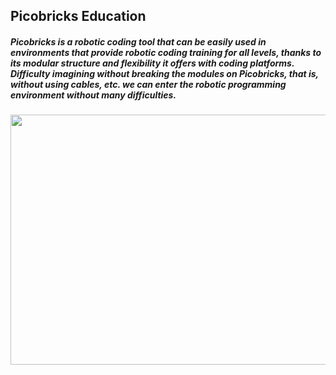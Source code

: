 ## Picobricks Education
##### Picobricks is a robotic coding tool that can be easily used in environments that provide robotic coding training for all levels, thanks to its modular structure and flexibility it offers with coding platforms. Difficulty imagining without breaking the modules on Picobricks, that is, without using cables, etc. we can enter the robotic programming environment without many difficulties.

<img src="https://user-images.githubusercontent.com/112697142/202839519-d1882b2e-004e-4c29-89d5-7655daa58a74.PNG" width="700" height="400">

